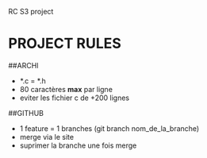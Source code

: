 RC S3 project


# PROJECT RULES

##ARCHI

- \*.c = \*.h
- 80 caractères **__max__** par ligne
- eviter les fichier c de +200 lignes

##GITHUB

- 1 feature = 1 branches (git branch nom_de_la_branche)
- merge via le site
- suprimer la branche une fois merge
